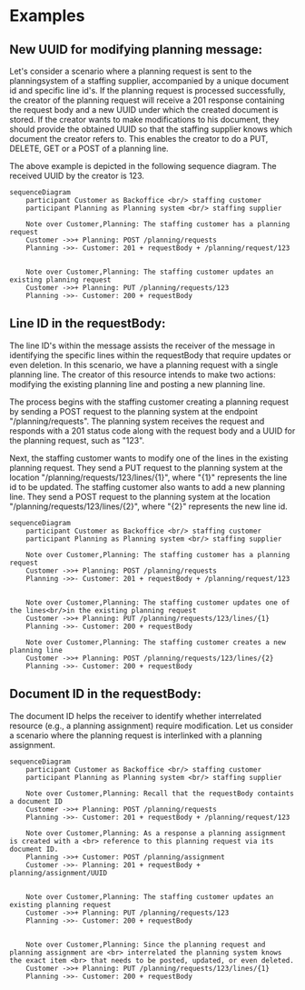 # Examples

## New UUID for modifying planning message:

Let's consider a scenario where a planning request is sent to the planningsystem of a staffing supplier, accompanied by a unique document id and specific line id's. If the planning request is processed successfully, the creator of the planning request will receive a 201 response containing the request body and a new UUID under which the created document is stored. If the creator wants to make modifications to his document, they should provide the obtained UUID so that the staffing supplier knows which document the creator refers to. This enables the creator to do a PUT, DELETE, GET or a POST of a planning line.

The above example is depicted in the following sequence diagram. The received UUID by the creator is 123.

```mermaid
sequenceDiagram
    participant Customer as Backoffice <br/> staffing customer
    participant Planning as Planning system <br/> staffing supplier

    Note over Customer,Planning: The staffing customer has a planning request
    Customer ->>+ Planning: POST /planning/requests
    Planning ->>- Customer: 201 + requestBody + /planning/request/123


    Note over Customer,Planning: The staffing customer updates an existing planning request
    Customer ->>+ Planning: PUT /planning/requests/123
    Planning ->>- Customer: 200 + requestBody

```

## Line ID in the requestBody:

The line ID's within the message assists the receiver of the message in identifying the specific lines within the requestBody that require updates or even deletion. In this scenario, we have a planning request with a single planning line. The creator of this resource intends to make two actions: modifying the existing planning line and posting a new planning line.

The process begins with the staffing customer creating a planning request by sending a POST request to the planning system at the endpoint "/planning/requests". The planning system receives the request and responds with a 201 status code along with the request body and a UUID for the planning request, such as "123".

Next, the staffing customer wants to modify one of the lines in the existing planning request. They send a PUT request to the planning system at the location "/planning/requests/123/lines/{1}", where "{1}" represents the line id to be updated. The staffing customer also wants to add a new planning line. They send a POST request to the planning system at the location "/planning/requests/123/lines/{2}", where "{2}" represents the new line id.

```mermaid
sequenceDiagram
    participant Customer as Backoffice <br/> staffing customer
    participant Planning as Planning system <br/> staffing supplier

    Note over Customer,Planning: The staffing customer has a planning request
    Customer ->>+ Planning: POST /planning/requests
    Planning ->>- Customer: 201 + requestBody + /planning/request/123


    Note over Customer,Planning: The staffing customer updates one of the lines<br/>in the existing planning request
    Customer ->>+ Planning: PUT /planning/requests/123/lines/{1}
    Planning ->>- Customer: 200 + requestBody

    Note over Customer,Planning: The staffing customer creates a new planning line
    Customer ->>+ Planning: POST /planning/requests/123/lines/{2}
    Planning ->>- Customer: 200 + requestBody

```

## Document ID in the requestBody:

The document ID helps the receiver to identify whether interrelated resource (e.g., a planning assignment) require modification. Let us consider a scenario where the planning request is interlinked with a planning assignment.

```mermaid
sequenceDiagram
    participant Customer as Backoffice <br/> staffing customer
    participant Planning as Planning system <br/> staffing supplier

    Note over Customer,Planning: Recall that the requestBody containts a document ID
    Customer ->>+ Planning: POST /planning/requests
    Planning ->>- Customer: 201 + requestBody + /planning/request/123

    Note over Customer,Planning: As a response a planning assignment is created with a <br> reference to this planning request via its document ID.
    Planning ->>+ Customer: POST /planning/assignment
    Customer ->>- Planning: 201 + requestBody + planning/assignment/UUID


    Note over Customer,Planning: The staffing customer updates an existing planning request
    Customer ->>+ Planning: PUT /planning/requests/123
    Planning ->>- Customer: 200 + requestBody


    Note over Customer,Planning: Since the planning request and planning assignment are <br> interrelated the planning system knows the exact item <br> that needs to be posted, updated, or even deleted.
    Customer ->>+ Planning: PUT /planning/requests/123/lines/{1}
    Planning ->>- Customer: 200 + requestBody
```
